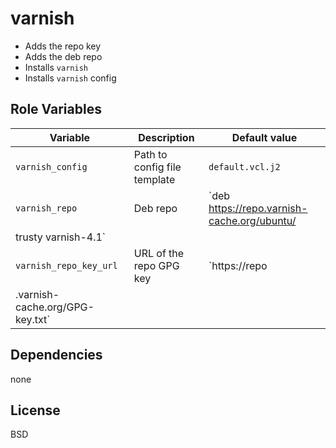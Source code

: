 varnish
=======
- Adds the repo key
- Adds the deb repo
- Installs `varnish`
- Installs `varnish` config

Role Variables
--------------
| Variable | Description | Default value |
|----------|-------------|---------------|
|`varnish_config`| Path to config file template | `default.vcl.j2` |
|`varnish_repo` | Deb repo | `deb https://repo.varnish-cache.org/ubuntu/
trusty varnish-4.1` |
|`varnish_repo_key_url`| URL of the repo GPG key | `https://repo
.varnish-cache.org/GPG-key.txt` |

Dependencies
------------
none

License
-------
BSD
